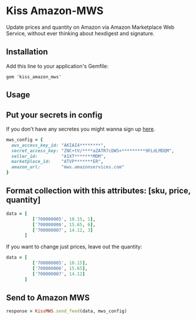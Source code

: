 # Kiss Amazon-MWS

Update prices and quantity on Amazon via Amazon Marketplace Web Service, without ever thinking about hexdigest and signature.

## Installation

Add this line to your application's Gemfile:

    gem 'kiss_amazon_mws'

## Usage

Put your secrets in config
----------------

If you don't have any secretes you might wanna sign up [here](https://developer.amazonservices.com/).

```ruby
mws_config = {
  aws_access_key_id: "AKIAI4********",
  secret_access_key: "ZNC+tV/****aZATR7cDW5+*********9FLdLMDQM",
  seller_id:         "A1XT*******MDM",
  marketplace_id:    "ATVP*******ER",
  amazon_url:        "mws.amazonservices.com"
}
```

Format collection with this attributes: [sku, price, quantity]
----------------

```ruby
data = [
          ['700000005', 10.15, 1],
          ['700000006', 15.65, 6],
          ['700000007', 14.12, 3]
       ]
```

If you want to change just prices, leave out the quantity:

```ruby
data = [
          ['700000005', 10.15],
          ['700000006', 15.65],
          ['700000007', 14.12]
       ]
```

Send to Amazon MWS
-----------------

```ruby
response = KissMWS.send_feed(data, mws_config)
```
